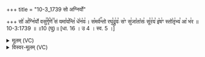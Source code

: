 +++
title = "10-3_1739 सो अग्निर्यो"

+++
सो꣢ अ꣣ग्नि꣡र्यो वसु꣢꣯र्गृ꣣णे꣢꣫ सं यमा꣣य꣡न्ति꣢ धे꣣न꣡वः꣢। स꣡मर्व꣢꣯न्तो रघु꣣द्रु꣢वः꣣ स꣡ꣳ सु꣢जा꣣ता꣡सः꣢ सू꣣र꣢य꣣ इ꣡ष꣢ꣳ स्तो꣣तृ꣢भ्य꣣ आ꣡ भ꣢र ॥ 10-3:1739 ॥ ॥10 (घु)॥ [धा. 16 । उ 4 । स्व. 5 ।]

<details><summary>मूलम् (VC)</summary>

सो꣢ अ꣣ग्नि꣡र्यो वसु꣢꣯र्गृ꣣णे꣢꣫ सं यमा꣣य꣡न्ति꣢ धे꣣न꣡वः꣢ । स꣡म꣢꣯र्वन्तो रघु꣣द्रु꣢वः꣣ स꣡ꣳ सु꣢जा꣣ता꣡सः꣢ सू꣣र꣢य꣣ इ꣡ष꣢ꣳ स्तो꣣तृ꣢भ्य꣣ आ꣡ भ꣢र ॥१७३९॥
</details>

<details><summary>विस्वर-मूलम् (VC)</summary>

सो अग्निर्यो वसुर्गृणे सं यमायन्ति धेनवः । समर्वन्तो रघुद्रुवः सꣳ सुजातासः सूरय इषꣳ स्तोतृभ्य आ भर ॥१७३९॥
</details>
